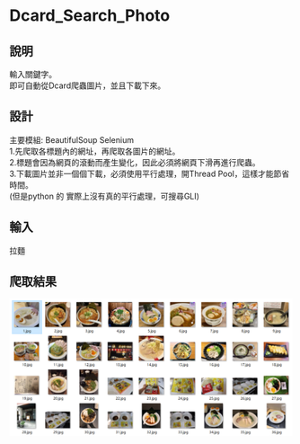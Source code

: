 # Dcard_Search_Photo

## 說明
輸入關鍵字。  
即可自動從Dcard爬蟲圖片，並且下載下來。

## 設計
主要模組: BeautifulSoup Selenium  
1.先爬取各標題內的網址，再爬取各圖片的網址。  
2.標題會因為網頁的滾動而產生變化，因此必須將網頁下滑再進行爬蟲。  
3.下載圖片並非一個個下載，必須使用平行處理，開Thread Pool，這樣才能節省時間。   
  (但是python 的 實際上沒有真的平行處理，可搜尋GLI)  

## 輸入  
拉麵  

## 爬取結果  
![image](https://github.com/Microfish31/Dcard_Search_Photo/blob/main/photo1.PNG)  
